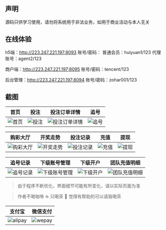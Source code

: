 ## 声明

源码只供学习使用，请勿将系统用于非法业务，如用于商业活动与本人无关

## 在线体验
h5端：http://223.247.221.197:8093
账号/密码：
普通会员：huiyuan1/123
代理账号：agent2/123

商户端：http://223.247.221.197:8095
账号/密码：tencent/123

后台管理：http://223.247.221.197:8094
账号/密码：zohar001/123

## 截图

| 首页 | 投注 | 投注订单详情 | 追号 |
| :------: | :------: | :------: | :------: |
| ![首页](/实施输出/截图/首页.png) | ![投注](/实施输出/截图/投注.png) | ![投注订单详情](/实施输出/截图/投注订单详情.png) | ![追号](/实施输出/截图/追号.png) |

| 购彩大厅 | 开奖走势 | 投注记录 | 充值 | 提现 |
| :------: | :------: | :------: | :------: | :------: |
| ![购彩大厅](/实施输出/截图/购彩大厅.png) | ![开奖走势](/实施输出/截图/开奖走势.png) | ![投注记录](/实施输出/截图/投注记录.png) | ![充值](/实施输出/截图/充值.png) | ![提现](/实施输出/截图/提现.png) |

| 追号记录 | 下级账号管理 | 下级开户 | 团队充值明细 |
| :------: | :------: | :------: | :------: |
| ![追号记录](/实施输出/截图/追号记录.png) | ![下级账号管理](/实施输出/截图/下级账号管理.png) | ![下级开户](/实施输出/截图/下级开户.png) | ![团队充值明细](/实施输出/截图/团队充值明细.png) |


> 由于程序不断优化，界面细节可能有所变化，请以实际页面为准

> 作者不喝咖啡 :coffee: 只喝茶 :tea: 觉得有帮助的可以请我喝茶


| 支付宝 | 微信支付 |
| :------: | :------: |
| ![alipay](/实施输出/截图/alipay.jpg) | ![wepay](/实施输出/截图/wechat.png) |

